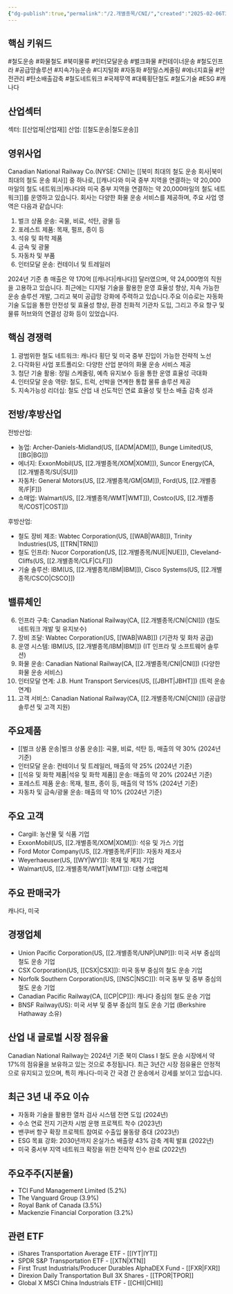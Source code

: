 ```yaml
---
{"dg-publish":true,"permalink":"/2.개별종목/CNI/","created":"2025-02-06T21:24:43.752+09:00","updated":"2025-06-03T20:05:58.321+09:00"}
---
```


## 핵심 키워드

#철도운송 #화물철도 #북미물류 #인터모달운송 #벌크화물 #컨테이너운송 #철도인프라 #공급망솔루션 #지속가능운송 #디지털화 #자동화 #정밀스케줄링 #에너지효율 #안전관리 #탄소배출감축 #철도네트워크 #국제무역 #대륙횡단철도 #철도기술 #ESG #캐나다 

## 산업섹터

섹터: [[산업재\|산업재]]
산업: [[철도운송\|철도운송]]

## 영위사업

Canadian National Railway Co.(NYSE: CNI)는 [[북미 최대의 철도 운송 회사\|북미 최대의 철도 운송 회사]] 중 하나로, [[캐나다와 미국 중부 지역을 연결하는 약 20,000마일의 철도 네트워크\|캐나다와 미국 중부 지역을 연결하는 약 20,000마일의 철도 네트워크]]를 운영하고 있습니다. 회사는 다양한 화물 운송 서비스를 제공하며, 주요 사업 영역은 다음과 같습니다:

1. 벌크 상품 운송: 곡물, 비료, 석탄, 광물 등
2. 포레스트 제품: 목재, 펄프, 종이 등
3. 석유 및 화학 제품
4. 금속 및 광물
5. 자동차 및 부품
6. 인터모달 운송: 컨테이너 및 트레일러

2024년 기준 총 매출은 약 170억 [[캐나다\|캐나다]] 달러였으며, 약 24,000명의 직원을 고용하고 있습니다. 최근에는 디지털 기술을 활용한 운영 효율성 향상, 지속 가능한 운송 솔루션 개발, 그리고 북미 공급망 강화에 주력하고 있습니다.주요 이슈로는 자동화 기술 도입을 통한 안전성 및 효율성 향상, 환경 친화적 기관차 도입, 그리고 주요 항구 및 물류 허브와의 연결성 강화 등이 있었습니다.

## 핵심 경쟁력

1. 광범위한 철도 네트워크: 캐나다 횡단 및 미국 중부 진입이 가능한 전략적 노선
2. 다각화된 사업 포트폴리오: 다양한 산업 분야의 화물 운송 서비스 제공
3. 첨단 기술 활용: 정밀 스케줄링, 예측 유지보수 등을 통한 운영 효율성 극대화
4. 인터모달 운송 역량: 철도, 트럭, 선박을 연계한 통합 물류 솔루션 제공
5. 지속가능성 리더십: 철도 산업 내 선도적인 연료 효율성 및 탄소 배출 감축 성과

## 전방/후방산업

전방산업:

- 농업: Archer-Daniels-Midland(US, [[ADM\|ADM]]), Bunge Limited(US, [[BG\|BG]])
- 에너지: ExxonMobil(US, [[2.개별종목/XOM\|XOM]]), Suncor Energy(CA, [[2.개별종목/SU\|SU]])
- 자동차: General Motors(US, [[2.개별종목/GM\|GM]]), Ford(US, [[2.개별종목/F\|F]])
- 소매업: Walmart(US, [[2.개별종목/WMT\|WMT]]), Costco(US, [[2.개별종목/COST\|COST]])

후방산업:

- 철도 장비 제조: Wabtec Corporation(US, [[WAB\|WAB]]), Trinity Industries(US, [[TRN\|TRN]])
- 철도 인프라: Nucor Corporation(US, [[2.개별종목/NUE\|NUE]]), Cleveland-Cliffs(US, [[2.개별종목/CLF\|CLF]])
- 기술 솔루션: IBM(US, [[2.개별종목/IBM\|IBM]]), Cisco Systems(US, [[2.개별종목/CSCO\|CSCO]])

## 밸류체인

6. 인프라 구축: Canadian National Railway(CA, [[2.개별종목/CNI\|CNI]]) (철도 네트워크 개발 및 유지보수)
7. 장비 조달: Wabtec Corporation(US, [[WAB\|WAB]]) (기관차 및 화차 공급)
8. 운영 시스템: IBM(US, [[2.개별종목/IBM\|IBM]]) (IT 인프라 및 소프트웨어 솔루션)
9. 화물 운송: Canadian National Railway(CA, [[2.개별종목/CNI\|CNI]]) (다양한 화물 운송 서비스)
10. 인터모달 연계: J.B. Hunt Transport Services(US, [[JBHT\|JBHT]]) (트럭 운송 연계)
11. 고객 서비스: Canadian National Railway(CA, [[2.개별종목/CNI\|CNI]]) (공급망 솔루션 및 고객 지원)

## 주요제품

- [[벌크 상품 운송\|벌크 상품 운송]]: 곡물, 비료, 석탄 등, 매출의 약 30% (2024년 기준)
- 인터모달 운송: 컨테이너 및 트레일러, 매출의 약 25% (2024년 기준)
- [[석유 및 화학 제품\|석유 및 화학 제품]] 운송: 매출의 약 20% (2024년 기준)
- 포레스트 제품 운송: 목재, 펄프, 종이 등, 매출의 약 15% (2024년 기준)
- 자동차 및 금속/광물 운송: 매출의 약 10% (2024년 기준)

## 주요 고객

- Cargill: 농산물 및 식품 기업
- ExxonMobil(US, [[2.개별종목/XOM\|XOM]]): 석유 및 가스 기업
- Ford Motor Company(US, [[2.개별종목/F\|F]]): 자동차 제조사
- Weyerhaeuser(US, [[WY\|WY]]): 목재 및 제지 기업
- Walmart(US, [[2.개별종목/WMT\|WMT]]): 대형 소매업체

## 주요 판매국가

캐나다, 미국

## 경쟁업체

- Union Pacific Corporation(US, [[2.개별종목/UNP\|UNP]]): 미국 서부 중심의 철도 운송 기업
- CSX Corporation(US, [[CSX\|CSX]]): 미국 동부 중심의 철도 운송 기업
- Norfolk Southern Corporation(US, [[NSC\|NSC]]): 미국 동부 및 중부 중심의 철도 운송 기업
- Canadian Pacific Railway(CA, [[CP\|CP]]): 캐나다 중심의 철도 운송 기업
- BNSF Railway(US): 미국 서부 및 중부 중심의 철도 운송 기업 (Berkshire Hathaway 소유)

## 산업 내 글로벌 시장 점유율

Canadian National Railway는 2024년 기준 북미 Class I 철도 운송 시장에서 약 17%의 점유율을 보유하고 있는 것으로 추정됩니다. 최근 3년간 시장 점유율은 안정적으로 유지되고 있으며, 특히 캐나다-미국 간 국경 간 운송에서 강세를 보이고 있습니다.

## 최근 3년 내 주요 이슈

- 자동화 기술을 활용한 열차 검사 시스템 전면 도입 (2024년)
- 수소 연료 전지 기관차 시범 운행 프로젝트 착수 (2023년)
- 밴쿠버 항구 확장 프로젝트 참여로 수출입 물동량 증대 (2023년)
- ESG 목표 강화: 2030년까지 온실가스 배출량 43% 감축 계획 발표 (2022년)
- 미국 중서부 지역 네트워크 확장을 위한 전략적 인수 완료 (2022년)

## 주요주주(지분율)

- TCI Fund Management Limited (5.2%)
- The Vanguard Group (3.9%)
- Royal Bank of Canada (3.5%)
- Mackenzie Financial Corporation (3.2%)

## 관련 ETF

- iShares Transportation Average ETF - [[IYT\|IYT]]
- SPDR S&P Transportation ETF - [[XTN\|XTN]]
- First Trust Industrials/Producer Durables AlphaDEX Fund - [[FXR\|FXR]]
- Direxion Daily Transportation Bull 3X Shares - [[TPOR\|TPOR]]
- Global X MSCI China Industrials ETF - [[CHII\|CHII]]